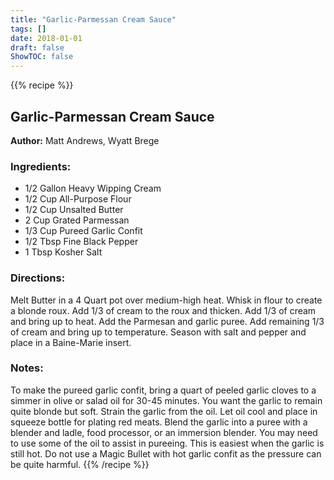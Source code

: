 ```yaml
---
title: "Garlic-Parmessan Cream Sauce"
tags: []
date: 2018-01-01
draft: false
ShowTOC: false
---
```


{{% recipe %}}

## Garlic-Parmessan Cream Sauce

**Author:** Matt Andrews, Wyatt Brege



### Ingredients:

-   1/2 Gallon Heavy Wipping Cream
-   1/2 Cup All-Purpose Flour
-   1/2 Cup Unsalted Butter
-   2 Cup Grated Parmessan
-   1/3 Cup Pureed Garlic Confit
-   1/2 Tbsp Fine Black Pepper
-   1 Tbsp Kosher Salt

### Directions: 

Melt Butter in a 4 Quart pot over medium-high heat.
Whisk in flour to create a blonde roux.
Add 1/3 of cream to the roux and thicken.
Add 1/3 of cream and bring up to heat.
Add the Parmesan and garlic puree.
Add remaining 1/3 of cream and bring up to temperature.
Season with salt and pepper and place in a Baine-Marie insert.

### Notes: 

To make the pureed garlic confit, bring a quart of peeled garlic cloves
to a simmer in olive or salad oil for 30-45 minutes. You want the garlic
to remain quite blonde but soft. Strain the garlic from the oil. Let oil
cool and place in squeeze bottle for plating red meats. Blend the garlic
into a puree with a blender and ladle, food processor, or an immersion
blender. You may need to use some of the oil to assist in pureeing. This
is easiest when the garlic is still hot. Do not use a Magic Bullet with
hot garlic confit as the pressure can be quite harmful.
{{% /recipe %}}
